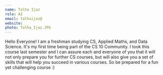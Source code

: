 ```yaml
---
name: Talha Ijaz
role: AI
email: talhaijaz@
website: 
photo: Talha_Ijaz.JPG
---
```

Hello Everyone! I am a freshman studying CS, Applied Maths, and Data Science. It's my first time being part of the CS 10 Community. I took this course last semester and I can assure each and everyone of you that it will not only prepare you for further CS courses, but will also give you a set of skills that will help you succeed in various courses. So be prepared for a fun yet challenging course :)
